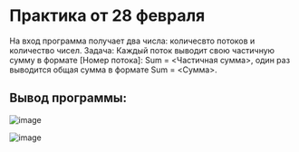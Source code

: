 # Практика от 28 февраля

На вход программа получает два числа: количесвто потоков и количество чисел. 
Задача: Каждый поток выводит свою частичную сумму в формате [Номер потока]: Sum = <Частичная сумма>, один раз выводится общая сумма в формате Sum = <Сумма>.

## Вывод программы:
![image](https://github.com/Maria-Bedareva/Pr28_02/assets/82601289/8e311e4f-c867-4f66-ba77-8ee07a7df061)

![image](https://github.com/Maria-Bedareva/Pr28_02/assets/82601289/137b7e74-7d7a-4a42-9b7e-be8d9a54ed53)

